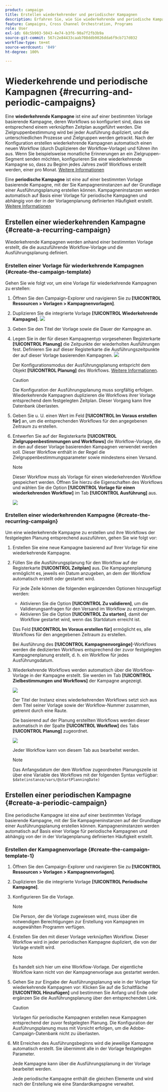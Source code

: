 ```yaml
---
product: campaign
title: Erstellen wiederkehrender und periodischer Kampagnen
description: Erfahren Sie, wie Sie wiederkehrende und periodische Kampagnen erstellen und ausführen
feature: Campaigns, Cross Channel Orchestration, Programs
role: User
exl-id: 68c5b903-5043-4e74-b3f6-90a7f2fb3b9a
source-git-commit: 567c2e84433caab708ddb9026dda6f9cb717d032
workflow-type: tm+mt
source-wordcount: '849'
ht-degree: 100%

---
```


# Wiederkehrende und periodische Kampagnen {#recurring-and-periodic-campaigns}

Eine **wiederkehrende Kampagne** ist eine auf einer bestimmten Vorlage basierende Kampagne, deren Workflows so konfiguriert sind, dass sie entsprechend einem verknüpften Zeitplan ausgeführt werden. Die Zielgruppenbestimmung wird bei jeder Ausführung dupliziert, und die unterschiedlichen Prozesse und Zielgruppen werden getrackt.  Nach der Konfiguration erstellen wiederkehrende Kampagnen automatisch einen neuen Workflow (durch Duplizieren der Workflow-Vorlage) und führen ihn aus. Wenn Sie beispielsweise monatliche Erinnerungen an ein Zielgruppen-Segment senden möchten, konfigurieren Sie eine wiederkehrende Kampagne so, dass zu Beginn jedes Jahres zwölf Workflows erstellt werden, einer pro Monat. [Weitere Informationen](#create-a-recurring-campaign)

Eine **periodische Kampagne** ist eine auf einer bestimmten Vorlage basierende Kampagne, mit der Sie Kampagneninstanzen auf der Grundlage einer Ausführungsplanung erstellen können. Kampagneninstanzen werden automatisch auf Basis einer Vorlage für periodische Kampagnen und abhängig von der in der Vorlagenplanung definierten Häufigkeit erstellt. [Weitere Informationen](#create-a-periodic-campaign)

## Erstellen einer wiederkehrenden Kampagne {#create-a-recurring-campaign}

Wiederkehrende Kampagnen werden anhand einer bestimmten Vorlage erstellt, die die auszuführende Workflow-Vorlage und die Ausführungsplanung definiert.

### Erstellen einer Vorlage für wiederkehrende Kampagnen {#create-the-campaign-template}

Gehen Sie wie folgt vor, um eine Vorlage für wiederkehrende Kampagnen zu erstellen:

1. Öffnen Sie den Campaign-Explorer und navigieren Sie zu **[!UICONTROL Ressourcen > Vorlagen > Kampagnenvorlagen]**.
1. Duplizieren Sie die integrierte Vorlage **[!UICONTROL Wiederkehrende Kampagne]**.
   ![](assets/recurring-campaign-duplicate.png)
1. Geben Sie den Titel der Vorlage sowie die Dauer der Kampagne an.
1. Legen Sie in der für diesen Kampagnentyp vorgesehenen Registerkarte **[!UICONTROL Planung]** die Zeitpunkte der wiederholten Ausführungen fest. Definieren Sie auf dieser Registerkarte die Ausführungszeitpunkte der auf dieser Vorlage basierenden Kampagnen.
   ![](assets/recurring-campaign-schedule.png)

   Der Konfigurationsmodus der Ausführungsplanung entspricht dem Objekt **[!UICONTROL Planung]** des Workflows. [Weitere Informationen](../workflow/scheduler.md).

   >[!CAUTION]
   >
   >Die Konfiguration der Ausführungsplanung muss sorgfältig erfolgen. Wiederkehrende Kampagnen duplizieren die Workflows ihrer Vorlage entsprechend dem festgelegten Zeitplan. Dieser Vorgang kann Ihre Datenbank überlasten.

1. Geben Sie u. U. einen Wert im Feld **[!UICONTROL Im Voraus erstellen für]** an, um die entsprechenden Workflows für den angegebenen Zeitraum zu erstellen.
1. Entwerfen Sie auf der Registerkarte **[!UICONTROL Zielgruppenbestimmungen und Workflows]** die Workflow-Vorlage, die in den auf dieser Vorlage basierenden Kampagnen verwendet werden soll. Dieser Workflow enthält in der Regel die Zielgruppenbestimmungsparameter sowie mindestens einen Versand.

   >[!NOTE]
   >
   >Dieser Workflow muss als Vorlage für einen wiederkehrenden Workflow gespeichert werden. Öffnen Sie hierzu die Eigenschaften des Workflows und wählen Sie die Option **[!UICONTROL Vorlage für einen wiederkehrenden Workflow]** im Tab **[!UICONTROL Ausführung]** aus.

   ![](assets/recurring-campaign-wf-properties.png)

### Erstellen einer wiederkehrenden Kampagne {#create-the-recurring-campaign}

Um eine wiederkehrende Kampagne zu erstellen und ihre Workflows der festgelegten Planung entsprechend auszuführen, gehen Sie wie folgt vor:

1. Erstellen Sie eine neue Kampagne basierend auf Ihrer Vorlage für eine wiederkehrende Kampagne.
1. Füllen Sie die Ausführungsplanung für den Workflow auf der Registerkarte **[!UICONTROL Zeitplan]** aus. Die Kampagnenplanung ermöglicht es, jeweils ein Datum anzugeben, an dem der Workflow automatisch erstellt oder gestartet wird.

   Für jede Zeile können die folgenden ergänzenden Optionen hinzugefügt werden:

   * Aktivieren Sie die Option **[!UICONTROL Zu validieren]**, um die Validierungsanfragen für den Versand im Workflow zu erzwingen.
   * Aktivieren Sie die Option **[!UICONTROL Zu starten]**, damit der Workflow gestartet wird, wenn das Startdatum erreicht ist.

   Das Feld **[!UICONTROL Im Voraus erstellen für]** ermöglicht es, alle Workflows für den angegebenen Zeitraum zu erstellen.

   Bei Ausführung des **[!UICONTROL Kampagnenvorgänge]**-Workflows werden die dedizierten Workflows entsprechend der zuvor festgelegten Kampagnenplanung erstellt, d. h. ein Workflow für jedes Ausführungsdatum.

1. Wiederkehrende Workflows werden automatisch über die Workflow-Vorlage in der Kampagne erstellt. Sie werden im Tab **[!UICONTROL Zielbestimmungen und Workflows]** der Kampagne angezeigt.

   ![](assets/recurring-wf-created.png)

   Der Titel der Instanz eines wiederkehrenden Workflows setzt sich aus dem Titel seiner Vorlage sowie der Workflow-Nummer zusammen, getrennt durch eine Raute.

   Die basierend auf der Planung erstellten Workflows werden dieser automatisch in der Spalte **[!UICONTROL Workflow]** des Tabs **[!UICONTROL Planung]** zugeordnet.

   ![](assets/recurring-wf-schedule-executed.png)

   Jeder Workflow kann von diesem Tab aus bearbeitet werden.

   >[!NOTE]
   >
   >Das Anfangsdatum der dem Workflow zugeordneten Planungszeile ist über eine Variable des Workflows mit der folgenden Syntax verfügbar:\
   >`$date(instance/vars/@startPlanningDate)`

## Erstellen einer periodischen Kampagne {#create-a-periodic-campaign}

Eine periodische Kampagne ist eine auf einer bestimmten Vorlage basierende Kampagne, mit der Sie Kampagneninstanzen auf der Grundlage einer Ausführungsplanung erstellen können. Kampagneninstanzen werden automatisch auf Basis einer Vorlage für periodische Kampagnen und abhängig von der in der Vorlagenplanung definierten Häufigkeit erstellt.

### Erstellen der Kampagnenvorlage {#create-the-campaign-template-1}

1. Öffnen Sie den Campaign-Explorer und navigieren Sie zu **[!UICONTROL Ressourcen > Vorlagen > Kampagnenvorlagen]**.
1. Duplizieren Sie die integrierte Vorlage **[!UICONTROL Periodische Kampagne]**.
1. Konfigurieren Sie die Vorlage.

   >[!NOTE]
   >
   >Die Person, der die Vorlage zugewiesen wird, muss über die notwendigen Berechtigungen zur Erstellung von Kampagnen im ausgewählten Programm verfügen.

1. Erstellen Sie den mit dieser Vorlage verknüpften Workflow. Dieser Workflow wird in jeder periodischen Kampagne dupliziert, die von der Vorlage erstellt wird.

   >[!NOTE]
   >
   >Es handelt sich hier um eine Workflow-Vorlage. Der eigentliche Workflow kann nicht von der Kampagnenvorlage aus gestartet werden.

1. Gehen Sie zur Eingabe der Ausführungsplanung wie in der Vorlage für wiederkehrende Kampagnen vor: Klicken Sie auf die Schaltfläche **[!UICONTROL Hinzufügen]** und bestimmen Sie Anfang und Ende oder ergänzen Sie die Ausführungsplanung über den entsprechenden Link.

   >[!CAUTION]
   >
   >Vorlagen für periodische Kampagnen erstellen neue Kampagnen entsprechend der zuvor festgelegten Planung. Die Konfiguration der Ausführungsplanung muss mit Vorsicht erfolgen, um die Adobe-Campaign-Datenbank nicht zu überlasten.

1. Mit Erreichen des Ausführungsbeginns wird die jeweilige Kampagne automatisch erstellt. Sie übernimmt alle in der Vorlage festgelegten Parameter.

   Jede Kampagne kann über die Ausführungsplanung in der Vorlage bearbeitet werden.

   Jede periodische Kampagne enthält die gleichen Elemente und wird nach der Erstellung wie eine Standardkampagne verwaltet.
